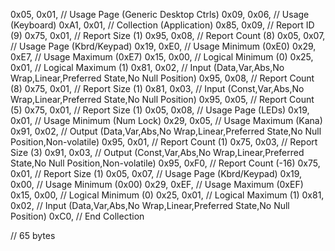 0x05, 0x01,        // Usage Page (Generic Desktop Ctrls)
0x09, 0x06,        // Usage (Keyboard)
0xA1, 0x01,        // Collection (Application)
0x85, 0x09,        //   Report ID (9)
0x75, 0x01,        //   Report Size (1)
0x95, 0x08,        //   Report Count (8)
0x05, 0x07,        //   Usage Page (Kbrd/Keypad)
0x19, 0xE0,        //   Usage Minimum (0xE0)
0x29, 0xE7,        //   Usage Maximum (0xE7)
0x15, 0x00,        //   Logical Minimum (0)
0x25, 0x01,        //   Logical Maximum (1)
0x81, 0x02,        //   Input (Data,Var,Abs,No Wrap,Linear,Preferred State,No Null Position)
0x95, 0x08,        //   Report Count (8)
0x75, 0x01,        //   Report Size (1)
0x81, 0x03,        //   Input (Const,Var,Abs,No Wrap,Linear,Preferred State,No Null Position)
0x95, 0x05,        //   Report Count (5)
0x75, 0x01,        //   Report Size (1)
0x05, 0x08,        //   Usage Page (LEDs)
0x19, 0x01,        //   Usage Minimum (Num Lock)
0x29, 0x05,        //   Usage Maximum (Kana)
0x91, 0x02,        //   Output (Data,Var,Abs,No Wrap,Linear,Preferred State,No Null Position,Non-volatile)
0x95, 0x01,        //   Report Count (1)
0x75, 0x03,        //   Report Size (3)
0x91, 0x03,        //   Output (Const,Var,Abs,No Wrap,Linear,Preferred State,No Null Position,Non-volatile)
0x95, 0xF0,        //   Report Count (-16)
0x75, 0x01,        //   Report Size (1)
0x05, 0x07,        //   Usage Page (Kbrd/Keypad)
0x19, 0x00,        //   Usage Minimum (0x00)
0x29, 0xEF,        //   Usage Maximum (0xEF)
0x15, 0x00,        //   Logical Minimum (0)
0x25, 0x01,        //   Logical Maximum (1)
0x81, 0x02,        //   Input (Data,Var,Abs,No Wrap,Linear,Preferred State,No Null Position)
0xC0,              // End Collection

// 65 bytes

